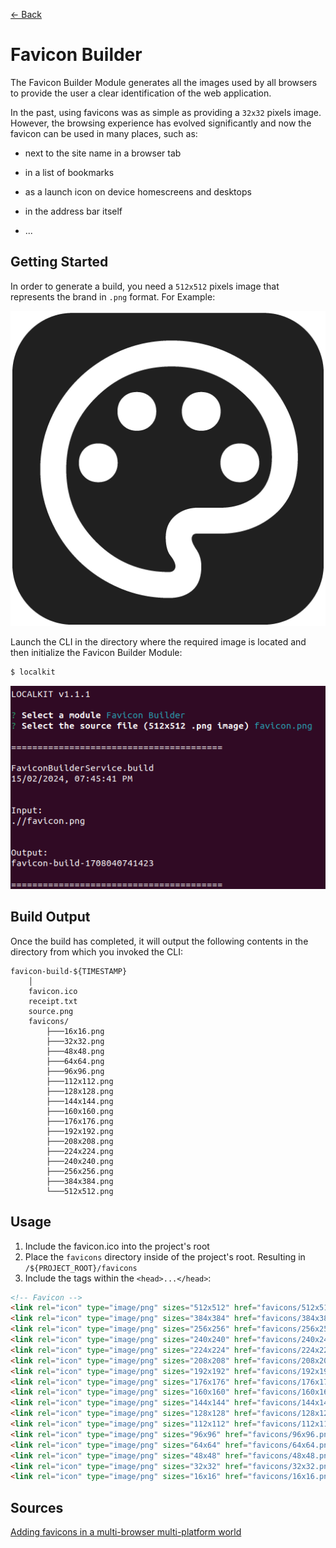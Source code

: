 [<- Back](../../../README.md)

# Favicon Builder

The Favicon Builder Module generates all the images used by all browsers to provide the user a clear identification of the web application.

In the past, using favicons was as simple as providing a `32x32` pixels image. However, the browsing experience has evolved significantly and now the favicon can be used in many places, such as:

* next to the site name in a browser tab

* in a list of bookmarks

* as a launch icon on device homescreens and desktops

* in the address bar itself

* ...



## Getting Started

In order to generate a build, you need a `512x512` pixels image that represents the brand in `.png` format. For Example:

![Favicon Example](./source.png)

Launch the CLI in the directory where the required image is located and then initialize the Favicon Builder Module:

```bash
$ localkit
```

![Favicon Build](./favicon-build.png)



## Build Output

Once the build has completed, it will output the following contents in the directory from which you invoked the CLI:

```
favicon-build-${TIMESTAMP}
    │
    favicon.ico
    receipt.txt
    source.png
    favicons/
        ├───16x16.png
        ├───32x32.png
        ├───48x48.png
        ├───64x64.png
        ├───96x96.png
        ├───112x112.png
        ├───128x128.png
        ├───144x144.png
        ├───160x160.png
        ├───176x176.png
        ├───192x192.png
        ├───208x208.png
        ├───224x224.png
        ├───240x240.png
        ├───256x256.png
        ├───384x384.png
        └───512x512.png
```



## Usage

1. Include the favicon.ico into the project's root
2. Place the `favicons` directory inside of the project's root. Resulting in `/${PROJECT_ROOT}/favicons`
3. Include the tags within the `<head>...</head>`:
```html
<!-- Favicon -->
<link rel="icon" type="image/png" sizes="512x512" href="favicons/512x512.png">
<link rel="icon" type="image/png" sizes="384x384" href="favicons/384x384.png">
<link rel="icon" type="image/png" sizes="256x256" href="favicons/256x256.png">
<link rel="icon" type="image/png" sizes="240x240" href="favicons/240x240.png">
<link rel="icon" type="image/png" sizes="224x224" href="favicons/224x224.png">
<link rel="icon" type="image/png" sizes="208x208" href="favicons/208x208.png">
<link rel="icon" type="image/png" sizes="192x192" href="favicons/192x192.png">
<link rel="icon" type="image/png" sizes="176x176" href="favicons/176x176.png">
<link rel="icon" type="image/png" sizes="160x160" href="favicons/160x160.png">
<link rel="icon" type="image/png" sizes="144x144" href="favicons/144x144.png">
<link rel="icon" type="image/png" sizes="128x128" href="favicons/128x128.png">
<link rel="icon" type="image/png" sizes="112x112" href="favicons/112x112.png">
<link rel="icon" type="image/png" sizes="96x96" href="favicons/96x96.png">
<link rel="icon" type="image/png" sizes="64x64" href="favicons/64x64.png">
<link rel="icon" type="image/png" sizes="48x48" href="favicons/48x48.png">
<link rel="icon" type="image/png" sizes="32x32" href="favicons/32x32.png">
<link rel="icon" type="image/png" sizes="16x16" href="favicons/16x16.png">
```



## Sources

[Adding favicons in a multi-browser multi-platform world](https://mobiforge.com/design-development/adding-favicons-in-a-multi-browser-multi-platform-world)